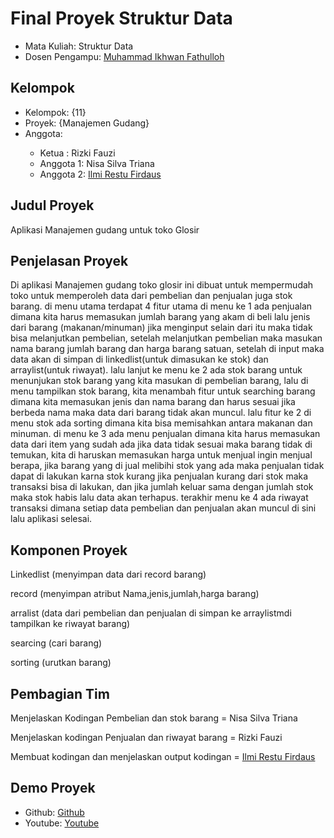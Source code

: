 # Final Proyek Struktur Data
<ul>
  <li>Mata Kuliah: Struktur Data</li>
  <li>Dosen Pengampu: <a href="https://github.com/Muhammad-Ikhwan-Fathulloh">Muhammad Ikhwan Fathulloh</a></li>
</ul>

## Kelompok
<ul>
  <li>Kelompok: {11}</li>
  <li>Proyek: {Manajemen Gudang}</li>
  <li>Anggota:</li>
             
  <ul>
    <li>Ketua    : Rizki Fauzi</a></li>
    <li>Anggota 1: Nisa Silva Triana</a></li>
    <li>Anggota 2: <a href="https://github.com/Ilmi-Restu-Firdaus">Ilmi Restu Firdaus</a></li>
  </ul>
</ul>

## Judul Proyek
<p>Aplikasi Manajemen gudang untuk toko Glosir</p>

## Penjelasan Proyek
<p>Di aplikasi Manajemen gudang toko glosir ini dibuat untuk mempermudah toko untuk memperoleh data dari pembelian dan penjualan juga stok barang.
di menu utama terdapat 4 fitur utama di menu ke 1 ada penjualan dimana kita harus memasukan jumlah barang yang akam di beli lalu jenis dari barang (makanan/minuman) jika menginput selain dari itu maka tidak bisa melanjutkan pembelian, setelah melanjutkan pembelian maka masukan nama barang jumlah barang dan harga barang satuan, setelah di input maka data akan di simpan di linkedlist(untuk dimasukan ke stok) dan arraylist(untuk riwayat). lalu lanjut ke menu ke 2 ada stok barang untuk menunjukan stok barang yang kita masukan di pembelian barang, lalu di menu tampilkan stok barang, kita menambah fitur untuk searching barang dimana kita memasukan jenis dan nama barang dan harus sesuai jika berbeda nama maka data dari barang tidak akan muncul. lalu fitur ke 2 di menu stok ada sorting dimana kita bisa memisahkan antara makanan dan minuman. di menu ke 3 ada menu penjualan dimana kita harus memasukan data dari item yang sudah ada jika data tidak sesuai maka barang tidak di temukan, kita di haruskan memasukan harga untuk menjual ingin menjual berapa, jika barang yang di jual melibihi stok yang ada maka penjualan tidak dapat di lakukan karna stok kurang jika penjualan kurang dari stok maka transaksi bisa di lakukan, dan jika jumlah keluar sama dengan jumlah stok maka stok habis lalu data akan terhapus. terakhir menu ke 4 ada riwayat transaksi dimana setiap data pembelian dan penjualan akan muncul di sini lalu aplikasi selesai.
  
  
## Komponen Proyek 
<p>Linkedlist (menyimpan data dari record barang)</p>
<p>record (menyimpan atribut Nama,jenis,jumlah,harga barang)</p>
<p>arralist (data dari pembelian dan penjualan di simpan ke arraylistmdi tampilkan ke riwayat barang)</p>
<p>searcing (cari barang)</p>
<p>sorting (urutkan barang)</p>

## Pembagian Tim
<p>Menjelaskan Kodingan Pembelian dan stok barang    = Nisa Silva Triana<p> 
<p>Menjelaskan kodingan Penjualan dan riwayat barang = Rizki Fauzi<p>
<p>Membuat kodingan dan menjelaskan output kodingan  = <a href="https://github.com/Ilmi-Restu-Firdaus">Ilmi Restu Firdaus</a></li>

## Demo Proyek
<ul>
  <li>Github: <a href="https://github.com/Ilmi-Restu-Firdaus/Struktur-data-UAS/blob/main/KODIGAN_UAS_SD.java">Github</a></li>
  <li>Youtube: <a href="">Youtube</a></li>
</ul>
